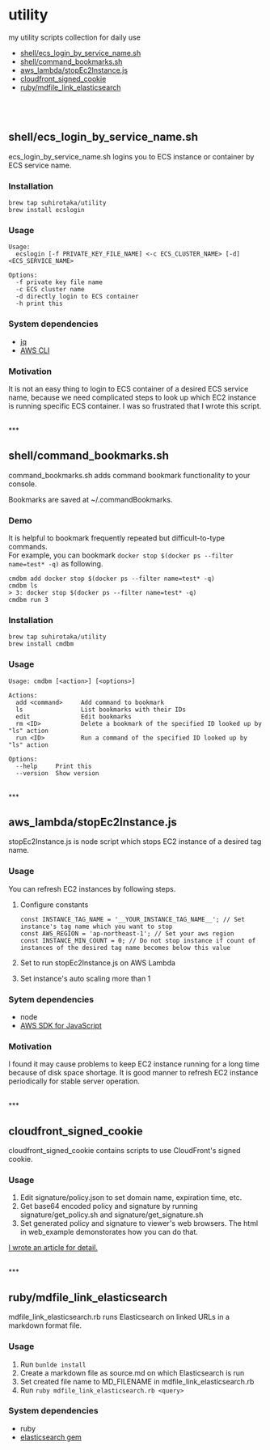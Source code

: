 # utility
my utility scripts collection for daily use

- [shell/ecs_login_by_service_name.sh](#item1)
- [shell/command_bookmarks.sh](#item2)
- [aws_lambda/stopEc2Instance.js](#item3)
- [cloudfront_signed_cookie](#item4)
- [ruby/mdfile_link_elasticsearch](#item5)

<br />
<br />

## <a name="item1"></a>shell/ecs_login_by_service_name.sh
ecs_login_by_service_name.sh logins you to ECS instance or container by ECS service name.

### Installation
```
brew tap suhirotaka/utility
brew install ecslogin
```

### Usage
```
Usage:
  ecslogin [-f PRIVATE_KEY_FILE_NAME] <-c ECS_CLUSTER_NAME> [-d] <ECS_SERVICE_NAME>

Options:
  -f private key file name
  -c ECS cluster name
  -d directly login to ECS container
  -h print this
```

### System dependencies
- [jq](https://stedolan.github.io/jq/ "jq")
- [AWS CLI](https://aws.amazon.com/cli/ "AWS CLI")

### Motivation
It is not an easy thing to login to ECS container of a desired ECS service name, because we need complicated steps to look up which EC2 instance is running specific ECS container. I was so frustrated that I wrote this script.

<br />
***
<br />

## <a name="item2"></a>shell/command_bookmarks.sh
command_bookmarks.sh adds command bookmark functionality to your console.

Bookmarks are saved at ~/.commandBookmarks.

### Demo
It is helpful to bookmark frequently repeated but difficult-to-type commands. 
<br />
For example, you can bookmark `docker stop $(docker ps --filter name=test* -q)` as following.
```
cmdbm add docker stop $(docker ps --filter name=test* -q)
cmdbm ls
> 3: docker stop $(docker ps --filter name=test* -q)
cmdbm run 3
```

### Installation
```
brew tap suhirotaka/utility
brew install cmdbm
```

### Usage
```
Usage: cmdbm [<action>] [<options>]

Actions:
  add <command>     Add command to bookmark
  ls                List bookmarks with their IDs
  edit              Edit bookmarks
  rm <ID>           Delete a bookmark of the specified ID looked up by "ls" action
  run <ID>          Run a command of the specified ID looked up by "ls" action

Options:
  --help     Print this
  --version  Show version
```

<br />
***
<br />

## <a name="item3"></a>aws_lambda/stopEc2Instance.js
stopEc2Instance.js is node script which stops EC2 instance of a desired tag name.

### Usage
You can refresh EC2 instances by following steps.

1. Configure constants

   ```
   const INSTANCE_TAG_NAME = '__YOUR_INSTANCE_TAG_NAME__'; // Set instance's tag name which you want to stop
   const AWS_REGION = 'ap-northeast-1'; // Set your aws region
   const INSTANCE_MIN_COUNT = 0; // Do not stop instance if count of instances of the desired tag name becomes below this value
   ```
2. Set to run stopEc2Instance.js on AWS Lambda
3. Set instance's auto scaling more than 1

### Sytem dependencies
- node
- [AWS SDK for JavaScript](https://www.npmjs.com/package/aws-sdk "AWS SDK for JavaScript")

### Motivation
I found it may cause problems to keep EC2 instance running for a long time because of disk space shortage. It is good manner to refresh EC2 instance periodically for stable server operation.

<br />
***
<br />

## <a name="item4"></a>cloudfront_signed_cookie
cloudfront_signed_cookie contains scripts to use CloudFront's signed cookie.

### Usage
1. Edit signature/policy.json to set domain name, expiration time, etc.
2. Get base64 encoded policy and signature by running signature/get_policy.sh and signature/get_signature.sh
3. Set generated policy and signature to viewer's web browsers. The html in web_example demonstorates how you can do that.

[I wrote an article for detail.](http://qiita.com/suhirotaka/items/514a9e246779dc1b9489 "AWS CloudFront 署名付きcookieの作り方")

<br />
***
<br />

## <a name="item5"></a>ruby/mdfile_link_elasticsearch
mdfile_link_elasticsearch.rb runs Elasticsearch on linked URLs in a markdown format file.

### Usage
1. Run `bunlde install`
2. Create a markdown file as source.md on which Elasticsearch is run
3. Set created file name to MD_FILENAME in mdfile_link_elasticsearch.rb 
4. Run `ruby mdfile_link_elasticsearch.rb <query>`

### System dependencies
- ruby
- [elasticsearch gem](https://github.com/elastic/elasticsearch-ruby "elasticsearch gem")
